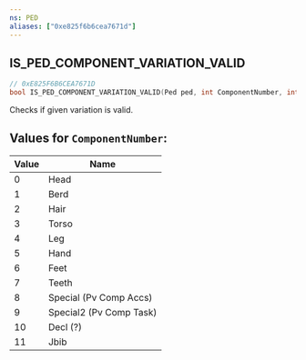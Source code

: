 ```yaml
---
ns: PED
aliases: ["0xe825f6b6cea7671d"]
---
```

## IS_PED_COMPONENT_VARIATION_VALID

```c
// 0xE825F6B6CEA7671D
bool IS_PED_COMPONENT_VARIATION_VALID(Ped ped, int ComponentNumber, int DrawableNumber, int TextureNumber);
```

Checks if given variation is valid.

## Values for `ComponentNumber`:
| Value | Name |
| --- | --- |
| 0 | Head |
| 1 | Berd |
| 2 | Hair |
| 3 | Torso |
| 4 | Leg |
| 5 | Hand |
| 6 | Feet |
| 7 | Teeth |
| 8 | Special (Pv Comp Accs) |
| 9 | Special2 (Pv Comp Task) |
| 10 | Decl (?) |
| 11 | Jbib |

